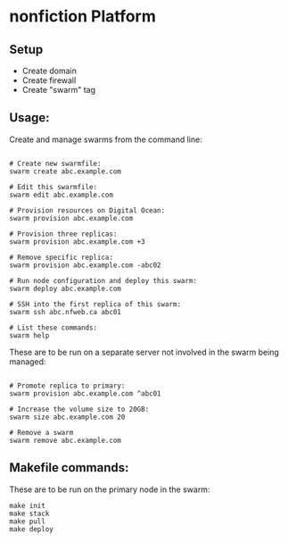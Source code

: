 # nonfiction Platform

## Setup

- Create domain
- Create firewall
- Create "swarm" tag

## Usage:

Create and manage swarms from the command line:

```

# Create new swarmfile:
swarm create abc.example.com

# Edit this swarmfile:
swarm edit abc.example.com

# Provision resources on Digital Ocean:
swarm provision abc.example.com

# Provision three replicas:
swarm provision abc.example.com +3

# Remove specific replica:
swarm provision abc.example.com -abc02

# Run node configuration and deploy this swarm:
swarm deploy abc.example.com

# SSH into the first replica of this swarm:
swarm ssh abc.nfweb.ca abc01

# List these commands:
swarm help

```

These are to be run on a separate server not involved in the swarm being managed: 

```

# Promote replica to primary:
swarm provision abc.example.com ^abc01

# Increase the volume size to 20GB:
swarm size abc.example.com 20

# Remove a swarm
swarm remove abc.example.com

```

## Makefile commands:  

These are to be run on the primary node in the swarm:

```
make init
make stack
make pull
make deploy
```
